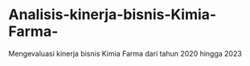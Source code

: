 # Analisis-kinerja-bisnis-Kimia-Farma-
 Mengevaluasi kinerja bisnis Kimia Farma dari tahun 2020 hingga 2023
